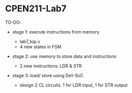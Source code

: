 # CPEN211-Lab7

TO-DO: 
- stage 1: execute instructions from memory 
  - lab7_top.v
  - 4 new states in FSM
  
- stage 2: use memory to store data and instructions
  - 2 new instructions: LDR & STR
  
- stage 3: load/ store using De1-SoC
  - design 2 CL circuits: 1 for LDR input, 1 for STR output
